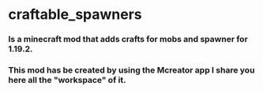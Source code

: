 # craftable_spawners
### Is a minecraft mod that adds crafts for mobs and spawner for 1.19.2.
### This mod has be created by using the Mcreator app I share you here all the "workspace" of it.
